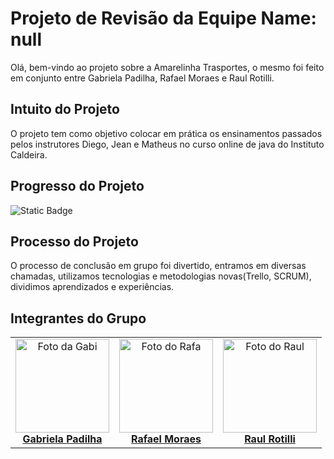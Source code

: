 # Projeto de Revisão da Equipe Name: null

Olá, bem-vindo ao projeto sobre a Amarelinha Trasportes, o mesmo foi feito em conjunto entre Gabriela Padilha, Rafael Moraes e Raul Rotilli.

## Intuito do Projeto

O projeto tem como objetivo colocar em prática os ensinamentos passados pelos instrutores Diego, Jean e Matheus no curso online de java do Instituto Caldeira.

## Progresso do Projeto

![Static Badge](https://img.shields.io/badge/STATUS-Finalizado-green)

## Processo do Projeto

O processo de conclusão em grupo foi divertido, entramos em diversas chamadas, utilizamos tecnologias e metodologias novas(Trello, SCRUM), dividimos aprendizados e experiências.

## Integrantes do Grupo
<table align="center">
    <tr>
        <td align="center">
        <a href="#">
            <img src=https://user-images.githubusercontent.com/135690957/280848976-e4f0ee1d-4258-45c1-b127-c8093a562ffe.jpeg width="150px" height="150px" alt="Foto da Gabi"/><br>
            <sub>
            <a href="https://www.linkedin.com/in/gabriela-kleinschmitt/"><b>Gabriela Padilha</b></a>
            </sub>
        </a>
        </td>
        <td align="center">
        <a href="#">
            <img src=https://user-images.githubusercontent.com/135690957/280850138-128257c3-e131-418f-83b5-dc23a3af1719.jpeg width="150px" height="150px" alt="Foto do Rafa"/><br>
            <sub>
            <a href="https://www.linkedin.com/in/rafael-rodrigues-moraes-3b77b1244/"><b>Rafael Moraes</b></a>
            </sub>
        </a>
        </td>
        <td align="center">
        <a href="#">
            <img src=https://user-images.githubusercontent.com/135690957/280822947-13c57a6f-62e3-4a88-a43c-3fd4d39ae6a9.jpg width="150px" height="150px" alt="Foto do Raul"/><br>
            <sub>
            <a href="https://www.linkedin.com/in/raul-rotilli-aguirre/"><b>Raul Rotilli</b></a>
            </sub>
        </a>
        </td>
  </tr>
</table>
